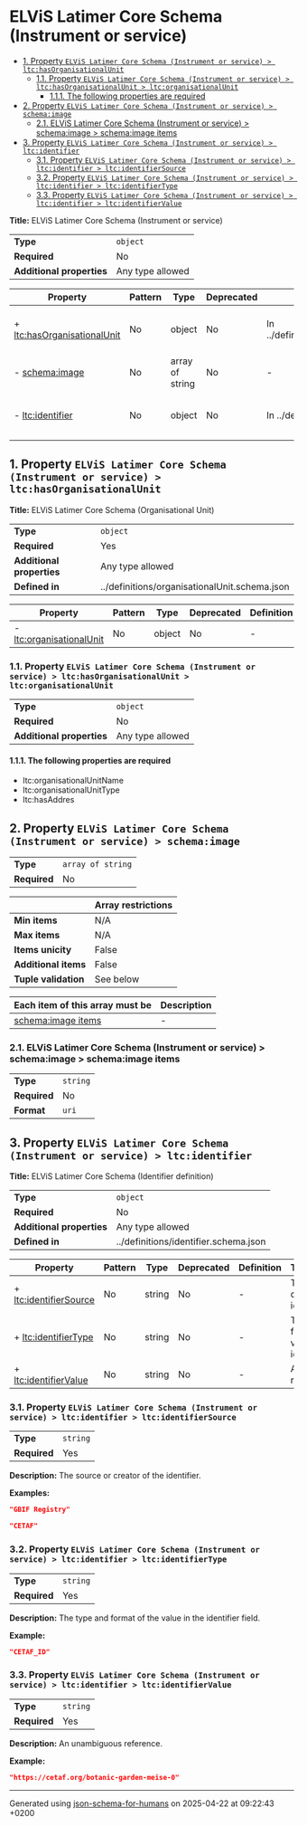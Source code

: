 # ELViS Latimer Core Schema (Instrument or service)

- [1. Property `ELViS Latimer Core Schema (Instrument or service) > ltc:hasOrganisationalUnit`](#ltc:hasOrganisationalUnit)
  - [1.1. Property `ELViS Latimer Core Schema (Instrument or service) > ltc:hasOrganisationalUnit > ltc:organisationalUnit`](#ltc:hasOrganisationalUnit_ltc:organisationalUnit)
    - [1.1.1. The following properties are required](#autogenerated_heading_2)
- [2. Property `ELViS Latimer Core Schema (Instrument or service) > schema:image`](#schema:image)
  - [2.1. ELViS Latimer Core Schema (Instrument or service) > schema:image > schema:image items](#schema:image_items)
- [3. Property `ELViS Latimer Core Schema (Instrument or service) > ltc:identifier`](#ltc:identifier)
  - [3.1. Property `ELViS Latimer Core Schema (Instrument or service) > ltc:identifier > ltc:identifierSource`](#ltc:identifier_ltc:identifierSource)
  - [3.2. Property `ELViS Latimer Core Schema (Instrument or service) > ltc:identifier > ltc:identifierType`](#ltc:identifier_ltc:identifierType)
  - [3.3. Property `ELViS Latimer Core Schema (Instrument or service) > ltc:identifier > ltc:identifierValue`](#ltc:identifier_ltc:identifierValue)

**Title:** ELViS Latimer Core Schema (Instrument or service)

|                           |                  |
| ------------------------- | ---------------- |
| **Type**                  | `object`         |
| **Required**              | No               |
| **Additional properties** | Any type allowed |

| Property                                                   | Pattern | Type            | Deprecated | Definition                                       | Title/Description                                 |
| ---------------------------------------------------------- | ------- | --------------- | ---------- | ------------------------------------------------ | ------------------------------------------------- |
| + [ltc:hasOrganisationalUnit](#ltc:hasOrganisationalUnit ) | No      | object          | No         | In ../definitions/organisationalUnit.schema.json | ELViS Latimer Core Schema (Organisational Unit)   |
| - [schema:image](#schema:image )                           | No      | array of string | No         | -                                                | -                                                 |
| - [ltc:identifier](#ltc:identifier )                       | No      | object          | No         | In ../definitions/identifier.schema.json         | ELViS Latimer Core Schema (Identifier definition) |

## <a name="ltc:hasOrganisationalUnit"></a>1. Property `ELViS Latimer Core Schema (Instrument or service) > ltc:hasOrganisationalUnit`

**Title:** ELViS Latimer Core Schema (Organisational Unit)

|                           |                                               |
| ------------------------- | --------------------------------------------- |
| **Type**                  | `object`                                      |
| **Required**              | Yes                                           |
| **Additional properties** | Any type allowed                              |
| **Defined in**            | ../definitions/organisationalUnit.schema.json |

| Property                                                                       | Pattern | Type   | Deprecated | Definition | Title/Description |
| ------------------------------------------------------------------------------ | ------- | ------ | ---------- | ---------- | ----------------- |
| - [ltc:organisationalUnit](#ltc:hasOrganisationalUnit_ltc:organisationalUnit ) | No      | object | No         | -          | -                 |

### <a name="ltc:hasOrganisationalUnit_ltc:organisationalUnit"></a>1.1. Property `ELViS Latimer Core Schema (Instrument or service) > ltc:hasOrganisationalUnit > ltc:organisationalUnit`

|                           |                  |
| ------------------------- | ---------------- |
| **Type**                  | `object`         |
| **Required**              | No               |
| **Additional properties** | Any type allowed |

#### <a name="autogenerated_heading_2"></a>1.1.1. The following properties are required
* ltc:organisationalUnitName
* ltc:organisationalUnitType
* ltc:hasAddres

## <a name="schema:image"></a>2. Property `ELViS Latimer Core Schema (Instrument or service) > schema:image`

|              |                   |
| ------------ | ----------------- |
| **Type**     | `array of string` |
| **Required** | No                |

|                      | Array restrictions |
| -------------------- | ------------------ |
| **Min items**        | N/A                |
| **Max items**        | N/A                |
| **Items unicity**    | False              |
| **Additional items** | False              |
| **Tuple validation** | See below          |

| Each item of this array must be           | Description |
| ----------------------------------------- | ----------- |
| [schema:image items](#schema:image_items) | -           |

### <a name="schema:image_items"></a>2.1. ELViS Latimer Core Schema (Instrument or service) > schema:image > schema:image items

|              |          |
| ------------ | -------- |
| **Type**     | `string` |
| **Required** | No       |
| **Format**   | `uri`    |

## <a name="ltc:identifier"></a>3. Property `ELViS Latimer Core Schema (Instrument or service) > ltc:identifier`

**Title:** ELViS Latimer Core Schema (Identifier definition)

|                           |                                       |
| ------------------------- | ------------------------------------- |
| **Type**                  | `object`                              |
| **Required**              | No                                    |
| **Additional properties** | Any type allowed                      |
| **Defined in**            | ../definitions/identifier.schema.json |

| Property                                                        | Pattern | Type   | Deprecated | Definition | Title/Description                                         |
| --------------------------------------------------------------- | ------- | ------ | ---------- | ---------- | --------------------------------------------------------- |
| + [ltc:identifierSource](#ltc:identifier_ltc:identifierSource ) | No      | string | No         | -          | The source or creator of the identifier.                  |
| + [ltc:identifierType](#ltc:identifier_ltc:identifierType )     | No      | string | No         | -          | The type and format of the value in the identifier field. |
| + [ltc:identifierValue](#ltc:identifier_ltc:identifierValue )   | No      | string | No         | -          | An unambiguous reference.                                 |

### <a name="ltc:identifier_ltc:identifierSource"></a>3.1. Property `ELViS Latimer Core Schema (Instrument or service) > ltc:identifier > ltc:identifierSource`

|              |          |
| ------------ | -------- |
| **Type**     | `string` |
| **Required** | Yes      |

**Description:** The source or creator of the identifier.

**Examples:**

```json
"GBIF Registry"
```

```json
"CETAF"
```

### <a name="ltc:identifier_ltc:identifierType"></a>3.2. Property `ELViS Latimer Core Schema (Instrument or service) > ltc:identifier > ltc:identifierType`

|              |          |
| ------------ | -------- |
| **Type**     | `string` |
| **Required** | Yes      |

**Description:** The type and format of the value in the identifier field.

**Example:**

```json
"CETAF_ID"
```

### <a name="ltc:identifier_ltc:identifierValue"></a>3.3. Property `ELViS Latimer Core Schema (Instrument or service) > ltc:identifier > ltc:identifierValue`

|              |          |
| ------------ | -------- |
| **Type**     | `string` |
| **Required** | Yes      |

**Description:** An unambiguous reference.

**Example:**

```json
"https://cetaf.org/botanic-garden-meise-0"
```

----------------------------------------------------------------------------------------------------------------------------
Generated using [json-schema-for-humans](https://github.com/coveooss/json-schema-for-humans) on 2025-04-22 at 09:22:43 +0200
